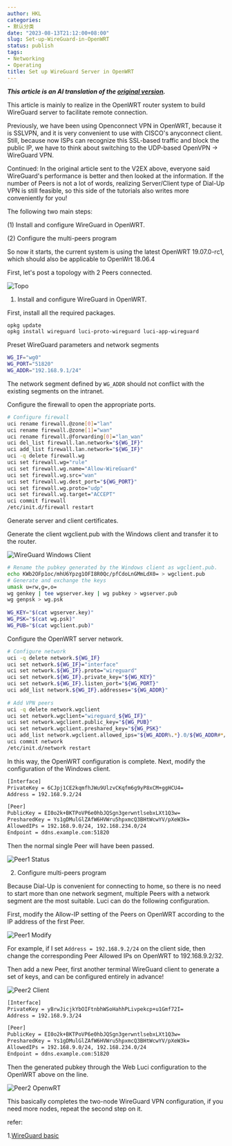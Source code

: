 ```yaml
---
author: HKL
categories:
- 默认分类
date: "2023-08-13T21:12:00+08:00"
slug: Set-up-WireGuard-in-OpenWRT
status: publish
tags:
- Networking
- Operating
title: Set up WireGuard Server in OpenWRT
---
```


***This article is an AI translation of the [original version](https://vnf.cc/2019/11/openwrt-wireguard-server/).***

This article is mainly to realize in the OpenWRT router system to build WireGuard server to facilitate remote connection.

Previously, we have been using Openconnect VPN in OpenWRT, because it is SSLVPN, and it is very convenient to use with CISCO's anyconnect client. Still, because now ISPs can recognize this SSL-based traffic and block the public IP, we have to think about switching to the UDP-based OpenVPN -> WireGuard VPN.

Continued: In the original article sent to the V2EX above, everyone said WireGuard's performance is better and then looked at the information. If the number of Peers is not a lot of words, realizing Server/Client type of Dial-Up VPN is still feasible, so this side of the tutorials also writes more conveniently for you!

The following two main steps:

(1) Install and configure WireGuard in OpenWRT.

(2) Configure the multi-peers program

So now it starts, the current system is using the latest OpenWRT 19.07.0-rc1, which should also be applicable to OpenWrt 18.06.4

<!--more-->

First, let's post a topology with 2 Peers connected.

![Topo][1]

1. Install and configure WireGuard in OpenWRT.

First, install all the required packages.

```bash
opkg update
opkg install wireguard luci-proto-wireguard luci-app-wireguard
```

Preset WireGuard parameters and network segments

```bash
WG_IF="wg0"
WG_PORT="51820"
WG_ADDR="192.168.9.1/24"
```

The network segment defined by `WG_ADDR` should not conflict with the existing segments on the intranet.

Configure the firewall to open the appropriate ports.

```bash
# Configure firewall
uci rename firewall.@zone[0]="lan"
uci rename firewall.@zone[1]="wan"
uci rename firewall.@forwarding[0]="lan_wan"
uci del_list firewall.lan.network="${WG_IF}"
uci add_list firewall.lan.network="${WG_IF}"
uci -q delete firewall.wg
uci set firewall.wg="rule"
uci set firewall.wg.name="Allow-WireGuard"
uci set firewall.wg.src="wan"
uci set firewall.wg.dest_port="${WG_PORT}"
uci set firewall.wg.proto="udp"
uci set firewall.wg.target="ACCEPT"
uci commit firewall
/etc/init.d/firewall restart
```

Generate server and client certificates.


Generate the client wgclient.pub with the Windows client and transfer it to the router.


![WireGuard Windows Client][2]

```bash
# Rename the pubkey generated by the Windows client as wgclient.pub.
echo KWb2OFp1oc/mhU6Ypzg1OFI8R0Qc/pfCdoLnGMmLdX0= > wgclient.pub
# Generate and exchange the keys
umask u=rw,g=,o=
wg genkey | tee wgserver.key | wg pubkey > wgserver.pub
wg genpsk > wg.psk
 
WG_KEY="$(cat wgserver.key)"
WG_PSK="$(cat wg.psk)"
WG_PUB="$(cat wgclient.pub)"
```

Configure the OpenWRT server network.

```bash
# Configure network
uci -q delete network.${WG_IF}
uci set network.${WG_IF}="interface"
uci set network.${WG_IF}.proto="wireguard"
uci set network.${WG_IF}.private_key="${WG_KEY}"
uci set network.${WG_IF}.listen_port="${WG_PORT}"
uci add_list network.${WG_IF}.addresses="${WG_ADDR}"
 
# Add VPN peers
uci -q delete network.wgclient
uci set network.wgclient="wireguard_${WG_IF}"
uci set network.wgclient.public_key="${WG_PUB}"
uci set network.wgclient.preshared_key="${WG_PSK}"
uci add_list network.wgclient.allowed_ips="${WG_ADDR%.*}.0/${WG_ADDR#*/}"
uci commit network
/etc/init.d/network restart
```

In this way, the OpenWRT configuration is complete. Next, modify the configuration of the Windows client.

```bash
[Interface]
PrivateKey = 6CJpj1CE2kqmfhJWu9UlzvCKqfm6g9yP8xCM+ggHCU4=
Address = 192.168.9.2/24

[Peer]
PublicKey = EI0o2k+BKTPoVP6e0hbJQSgn3gerwntlsebxLXt1Q3w=
PresharedKey = Ys1gDMulGlZAfW6HVWru5hpxmcQ3BHtWcwYV/pXeW3k=
AllowedIPs = 192.168.9.0/24, 192.168.234.0/24
Endpoint = ddns.example.com:51820
```

Then the normal single Peer will have been passed.

![Peer1 Status][6]

2. Configure multi-peers program

Because Dial-Up is convenient for connecting to home, so there is no need to start more than one network segment, multiple Peers with a network segment are the most suitable. Luci can do the following configuration.

First, modify the Allow-IP setting of the Peers on OpenWRT according to the IP address of the first Peer.

![Peer1 Modify][3]

For example, if I set `Address = 192.168.9.2/24` on the client side, then change the corresponding Peer Allowed IPs on OpenWRT to 192.168.9.2/32.


Then add a new Peer, first another terminal WireGuard client to generate a set of keys, and can be configured entirely in advance!

![Peer2 Client][4]

```bash
[Interface]
PrivateKey = yBrwJicjkYbOIFtnbhWSoHahhPLivpekcp+u1Gmf72I=
Address = 192.168.9.3/24

[Peer]
PublicKey = EI0o2k+BKTPoVP6e0hbJQSgn3gerwntlsebxLXt1Q3w=
PresharedKey = Ys1gDMulGlZAfW6HVWru5hpxmcQ3BHtWcwYV/pXeW3k=
AllowedIPs = 192.168.9.0/24, 192.168.234.0/24
Endpoint = ddns.example.com:51820
```

Then the generated pubkey through the Web Luci configuration to the OpenWRT above on the line.

![Peer2 OpenwRT][5]

This basically completes the two-node WireGuard VPN configuration, if you need more nodes, repeat the second step on it.


refer:

1.[WireGuard basic](https://openwrt.org/docs/guide-user/services/vpn/wireguard/basic)


  [1]: https://cdn.jsdelivr.net/gh/hkl0/blog-photo/2019/11/D5ujQt2.png
  [2]: https://cdn.jsdelivr.net/gh/hkl0/blog-photo/2019/11/DWEsmPg.png
  [3]: https://cdn.jsdelivr.net/gh/hkl0/blog-photo/2019/11/8ePVVAd.png
  [4]: https://cdn.jsdelivr.net/gh/hkl0/blog-photo/2019/11/GRGpl6C.png
  [5]: https://cdn.jsdelivr.net/gh/hkl0/blog-photo/2019/11/RqPezCM.png
  [6]: https://cdn.jsdelivr.net/gh/hkl0/blog-photo/2019/11/PFV8Vef.png